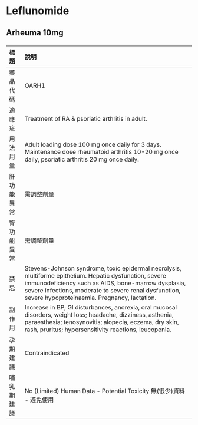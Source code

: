 # Leflunomide

## Arheuma 10mg

##### 

| 標題       | 說明                                                                                                                                                                                                                                                                   |
|:-----------|:-----------------------------------------------------------------------------------------------------------------------------------------------------------------------------------------------------------------------------------------------------------------------|
| 藥品代碼   | OARH1                                                                                                                                                                                                                                                                  |
| 適應症     | Treatment of RA & psoriatic arthritis in adult.                                                                                                                                                                                                                        |
| 用法用量   | Adult loading dose 100 mg once daily for 3 days. Maintenance dose rheumatoid arthritis 10-20 mg once daily, psoriatic arthritis 20 mg once daily.                                                                                                                      |
| 肝功能異常 | 需調整劑量                                                                                                                                                                                                                                                             |
| 腎功能異常 | 需調整劑量                                                                                                                                                                                                                                                             |
| 禁忌       | Stevens-Johnson syndrome, toxic epidermal necrolysis, multiforme epithelium. Hepatic dysfunction, severe immunodeficiency such as AIDS, bone-marrow dysplasia, severe infections, moderate to severe renal dysfunction, severe hypoproteinaemia. Pregnancy, lactation. |
| 副作用     | Increase in BP; GI disturbances, anorexia, oral mucosal disorders, weight loss; headache, dizziness, asthenia, paraesthesia; tenosynovitis; alopecia, eczema, dry skin, rash, pruritus; hypersensitivity reactions, leucopenia.                                        |
| 孕期建議   | Contraindicated                                                                                                                                                                                                                                                        |
| 哺乳期建議 | No (Limited) Human Data - Potential Toxicity 無(很少)資料 - 避免使用                                                                                                                                                                                                   |

